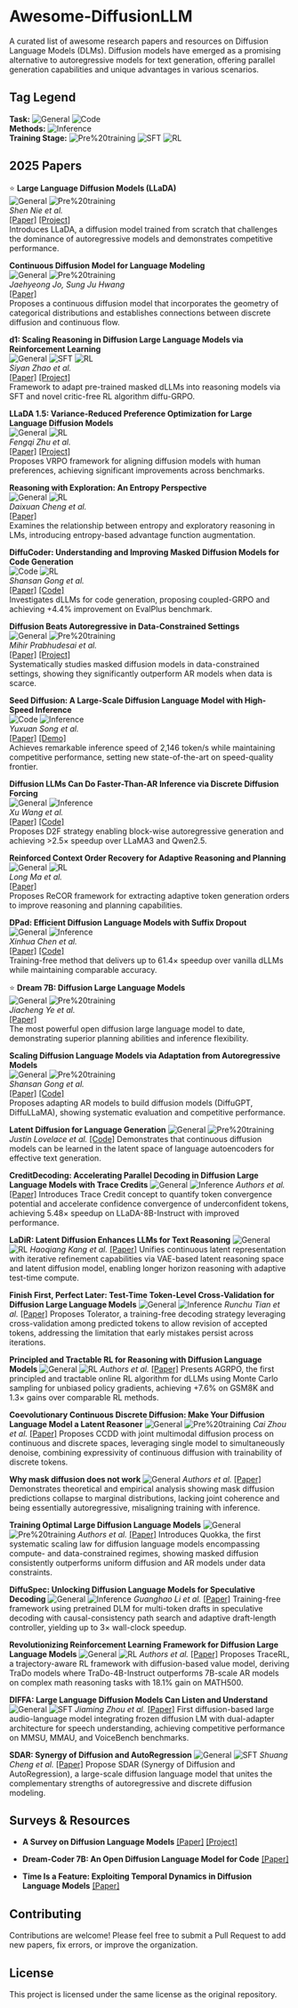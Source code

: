 # Awesome-DiffusionLLM

A curated list of awesome research papers and resources on Diffusion Language Models (DLMs). Diffusion models have emerged as a promising alternative to autoregressive models for text generation, offering parallel generation capabilities and unique advantages in various scenarios.

## Tag Legend

**Task:** ![General](https://img.shields.io/badge/Task-General-blue) ![Code](https://img.shields.io/badge/Task-Code-green)  
**Methods:** ![Inference](https://img.shields.io/badge/Methods-Inference-orange)  
**Training Stage:** ![Pre%20training](https://img.shields.io/badge/Stage-Pre--training-purple) ![SFT](https://img.shields.io/badge/Stage-SFT-yellow) ![RL](https://img.shields.io/badge/Stage-RL-pink)

## 2025 Papers

⭐ **Large Language Diffusion Models (LLaDA)**  
![General](https://img.shields.io/badge/Task-General-blue) ![Pre%20training](https://img.shields.io/badge/Stage-Pre--training-purple)  
*Shen Nie et al.*  
[[Paper]](https://arxiv.org/abs/2502.09992) [[Project]](https://ml-gsai.github.io/LLaDA-demo/)  
Introduces LLaDA, a diffusion model trained from scratch that challenges the dominance of autoregressive models and demonstrates competitive performance.

**Continuous Diffusion Model for Language Modeling**  
![General](https://img.shields.io/badge/Task-General-blue) ![Pre%20training](https://img.shields.io/badge/Stage-Pre--training-purple)  
*Jaehyeong Jo, Sung Ju Hwang*  
[[Paper]](http://arxiv.org/abs/2502.11564)  
Proposes a continuous diffusion model that incorporates the geometry of categorical distributions and establishes connections between discrete diffusion and continuous flow.

**d1: Scaling Reasoning in Diffusion Large Language Models via Reinforcement Learning**  
![General](https://img.shields.io/badge/Task-General-blue) ![SFT](https://img.shields.io/badge/Stage-SFT-yellow) ![RL](https://img.shields.io/badge/Stage-RL-pink)  
*Siyan Zhao et al.*  
[[Paper]](http://arxiv.org/abs/2504.12216) [[Project]](https://dllm-reasoning.github.io/)  
Framework to adapt pre-trained masked dLLMs into reasoning models via SFT and novel critic-free RL algorithm diffu-GRPO.

**LLaDA 1.5: Variance-Reduced Preference Optimization for Large Language Diffusion Models**  
![General](https://img.shields.io/badge/Task-General-blue) ![RL](https://img.shields.io/badge/Stage-RL-pink)  
*Fengqi Zhu et al.*  
[[Paper]](http://arxiv.org/abs/2505.19223) [[Project]](https://ml-gsai.github.io/LLaDA-1.5-Demo/)  
Proposes VRPO framework for aligning diffusion models with human preferences, achieving significant improvements across benchmarks.

**Reasoning with Exploration: An Entropy Perspective**  
![General](https://img.shields.io/badge/Task-General-blue) ![RL](https://img.shields.io/badge/Stage-RL-pink)  
*Daixuan Cheng et al.*  
[[Paper]](http://arxiv.org/abs/2506.14758)  
Examines the relationship between entropy and exploratory reasoning in LMs, introducing entropy-based advantage function augmentation.

**DiffuCoder: Understanding and Improving Masked Diffusion Models for Code Generation**  
![Code](https://img.shields.io/badge/Task-Code-green) ![RL](https://img.shields.io/badge/Stage-RL-pink)  
*Shansan Gong et al.*  
[[Paper]](http://arxiv.org/abs/2506.20639) [[Code]](https://github.com/apple/ml-diffucoder)  
Investigates dLLMs for code generation, proposing coupled-GRPO and achieving +4.4% improvement on EvalPlus benchmark.

**Diffusion Beats Autoregressive in Data-Constrained Settings**  
![General](https://img.shields.io/badge/Task-General-blue) ![Pre%20training](https://img.shields.io/badge/Stage-Pre--training-purple)  
*Mihir Prabhudesai et al.*  
[[Paper]](http://arxiv.org/abs/2507.15857) [[Project]](https://diffusion-scaling.github.io)  
Systematically studies masked diffusion models in data-constrained settings, showing they significantly outperform AR models when data is scarce.

**Seed Diffusion: A Large-Scale Diffusion Language Model with High-Speed Inference**  
![Code](https://img.shields.io/badge/Task-Code-green) ![Inference](https://img.shields.io/badge/Methods-Inference-orange)  
*Yuxuan Song et al.*  
[[Paper]](http://arxiv.org/abs/2508.02193) [[Demo]](https://studio.seed.ai/exp/seed_diffusion/)  
Achieves remarkable inference speed of 2,146 token/s while maintaining competitive performance, setting new state-of-the-art on speed-quality frontier.

**Diffusion LLMs Can Do Faster-Than-AR Inference via Discrete Diffusion Forcing**  
![General](https://img.shields.io/badge/Task-General-blue) ![Inference](https://img.shields.io/badge/Methods-Inference-orange)  
*Xu Wang et al.*  
[[Paper]](http://arxiv.org/abs/2508.09192) [[Code]](https://github.com/zhijie-group/Discrete-Diffusion-Forcing)  
Proposes D2F strategy enabling block-wise autoregressive generation and achieving >2.5× speedup over LLaMA3 and Qwen2.5.

**Reinforced Context Order Recovery for Adaptive Reasoning and Planning**  
![General](https://img.shields.io/badge/Task-General-blue) ![RL](https://img.shields.io/badge/Stage-RL-pink)  
*Long Ma et al.*  
[[Paper]](http://arxiv.org/abs/2508.13070)  
Proposes ReCOR framework for extracting adaptive token generation orders to improve reasoning and planning capabilities.

**DPad: Efficient Diffusion Language Models with Suffix Dropout**  
![General](https://img.shields.io/badge/Task-General-blue) ![Inference](https://img.shields.io/badge/Methods-Inference-orange)  
*Xinhua Chen et al.*  
[[Paper]](http://arxiv.org/abs/2508.14148) [[Code]](https://github.com/Crys-Chen/DPad)  
Training-free method that delivers up to 61.4× speedup over vanilla dLLMs while maintaining comparable accuracy.

⭐ **Dream 7B: Diffusion Large Language Models**  
![General](https://img.shields.io/badge/Task-General-blue) ![Pre%20training](https://img.shields.io/badge/Stage-Pre--training-purple)  
*Jiacheng Ye et al.*  
[[Paper]](http://arxiv.org/abs/2508.15487)  
The most powerful open diffusion large language model to date, demonstrating superior planning abilities and inference flexibility.

**Scaling Diffusion Language Models via Adaptation from Autoregressive Models**  
![General](https://img.shields.io/badge/Task-General-blue) ![Pre%20training](https://img.shields.io/badge/Stage-Pre--training-purple)  
*Shansan Gong et al.*  
[[Paper]](http://arxiv.org/abs/2410.17891) [[Code]](https://github.com/HKUNLP/DiffuLLaMA)  
Proposes adapting AR models to build diffusion models (DiffuGPT, DiffuLLaMA), showing systematic evaluation and competitive performance.

**Latent Diffusion for Language Generation**
![General](https://img.shields.io/badge/Task-General-blue) ![Pre%20training](https://img.shields.io/badge/Stage-Pre--training-purple)
*Justin Lovelace et al.*
[[Code]](https://github.com/justinlovelace/latent-diffusion-for-language)
Demonstrates that continuous diffusion models can be learned in the latent space of language autoencoders for effective text generation.

**CreditDecoding: Accelerating Parallel Decoding in Diffusion Large Language Models with Trace Credits**
![General](https://img.shields.io/badge/Task-General-blue) ![Inference](https://img.shields.io/badge/Methods-Inference-orange)
*Authors et al.*
[[Paper]](https://arxiv.org/abs/2510.06133)
Introduces Trace Credit concept to quantify token convergence potential and accelerate confidence convergence of underconfident tokens, achieving 5.48× speedup on LLaDA-8B-Instruct with improved performance.

**LaDiR: Latent Diffusion Enhances LLMs for Text Reasoning**
![General](https://img.shields.io/badge/Task-General-blue) ![RL](https://img.shields.io/badge/Stage-RL-pink)
*Haoqiang Kang et al.*
[[Paper]](https://arxiv.org/abs/2510.04573)
Unifies continuous latent representation with iterative refinement capabilities via VAE-based latent reasoning space and latent diffusion model, enabling longer horizon reasoning with adaptive test-time compute.

**Finish First, Perfect Later: Test-Time Token-Level Cross-Validation for Diffusion Large Language Models**
![General](https://img.shields.io/badge/Task-General-blue) ![Inference](https://img.shields.io/badge/Methods-Inference-orange)
*Runchu Tian et al.*
[[Paper]](https://arxiv.org/abs/2510.05090)
Proposes Tolerator, a training-free decoding strategy leveraging cross-validation among predicted tokens to allow revision of accepted tokens, addressing the limitation that early mistakes persist across iterations.

**Principled and Tractable RL for Reasoning with Diffusion Language Models**
![General](https://img.shields.io/badge/Task-General-blue) ![RL](https://img.shields.io/badge/Stage-RL-pink)
*Authors et al.*
[[Paper]](https://arxiv.org/abs/2510.04019)
Presents AGRPO, the first principled and tractable online RL algorithm for dLLMs using Monte Carlo sampling for unbiased policy gradients, achieving +7.6% on GSM8K and 1.3× gains over comparable RL methods.

**Coevolutionary Continuous Discrete Diffusion: Make Your Diffusion Language Model a Latent Reasoner**
![General](https://img.shields.io/badge/Task-General-blue) ![Pre%20training](https://img.shields.io/badge/Stage-Pre--training-purple)
*Cai Zhou et al.*
[[Paper]](https://arxiv.org/abs/2510.03206)
Proposes CCDD with joint multimodal diffusion process on continuous and discrete spaces, leveraging single model to simultaneously denoise, combining expressivity of continuous diffusion with trainability of discrete tokens.

**Why mask diffusion does not work**
![General](https://img.shields.io/badge/Task-General-blue)
*Authors et al.*
[[Paper]](https://arxiv.org/abs/2510.03289)
Demonstrates theoretical and empirical analysis showing mask diffusion predictions collapse to marginal distributions, lacking joint coherence and being essentially autoregressive, misaligning training with inference.

**Training Optimal Large Diffusion Language Models**
![General](https://img.shields.io/badge/Task-General-blue) ![Pre%20training](https://img.shields.io/badge/Stage-Pre--training-purple)
*Authors et al.*
[[Paper]](https://arxiv.org/abs/2510.03280)
Introduces Quokka, the first systematic scaling law for diffusion language models encompassing compute- and data-constrained regimes, showing masked diffusion consistently outperforms uniform diffusion and AR models under data constraints.

**DiffuSpec: Unlocking Diffusion Language Models for Speculative Decoding**
![General](https://img.shields.io/badge/Task-General-blue) ![Inference](https://img.shields.io/badge/Methods-Inference-orange)
*Guanghao Li et al.*
[[Paper]](https://arxiv.org/abs/2510.02358)
Training-free framework using pretrained DLM for multi-token drafts in speculative decoding with causal-consistency path search and adaptive draft-length controller, yielding up to 3× wall-clock speedup.

**Revolutionizing Reinforcement Learning Framework for Diffusion Large Language Models**
![General](https://img.shields.io/badge/Task-General-blue) ![RL](https://img.shields.io/badge/Stage-RL-pink)
*Authors et al.*
[[Paper]](https://arxiv.org/abs/2509.06949)
Proposes TraceRL, a trajectory-aware RL framework with diffusion-based value model, deriving TraDo models where TraDo-4B-Instruct outperforms 7B-scale AR models on complex math reasoning tasks with 18.1% gain on MATH500.

**DIFFA: Large Language Diffusion Models Can Listen and Understand**
![General](https://img.shields.io/badge/Task-General-blue) ![SFT](https://img.shields.io/badge/Stage-SFT-yellow)
*Jiaming Zhou et al.*
[[Paper]](https://arxiv.org/abs/2507.18452)
First diffusion-based large audio-language model integrating frozen diffusion LM with dual-adapter architecture for speech understanding, achieving competitive performance on MMSU, MMAU, and VoiceBench benchmarks.



**SDAR: Synergy of Diffusion and AutoRegression**
![General](https://img.shields.io/badge/Task-General-blue) ![SFT](https://img.shields.io/badge/Stage-SFT-yellow)
*Shuang Cheng et al.*
[[Paper]](https://jetastra.github.io/SDAR/)
Propose SDAR (Synergy of Diffusion and AutoRegression), a large-scale diffusion language model that unites the complementary strengths of autoregressive and discrete diffusion modeling.


## Surveys & Resources

- **A Survey on Diffusion Language Models** [[Paper]](https://arxiv.org/abs/2508.10875) [[Project]](https://github.com/VILA-Lab/Awesome-DLMs)

- **Dream-Coder 7B: An Open Diffusion Language Model for Code** [[Paper]](https://arxiv.org/abs/2509.01142)

- **Time Is a Feature: Exploiting Temporal Dynamics in Diffusion Language Models** [[Paper]](https://arxiv.org/abs/2508.09138)

## Contributing

Contributions are welcome! Please feel free to submit a Pull Request to add new papers, fix errors, or improve the organization.

## License

This project is licensed under the same license as the original repository.

